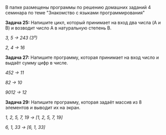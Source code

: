 В папке размещены программы по решению домашних заданий 4 семинара по теме "Знакомство с языками программирования"

**Задача 25:** Напишите цикл, который принимает на вход два числа (A и B) и возводит число A в натуральную степень B.

*3, 5 -> 243 (3⁵)*

*2, 4 -> 16*

**Задача 27:** Напишите программу, которая принимает на вход число и выдаёт сумму цифр в числе.

*452 -> 11*

*82 -> 10*

*9012 -> 12*

**Задача 29:** Напишите программу, которая задаёт массив из 8 элементов и выводит их на экран.

*1, 2, 5, 7, 19 -> [1, 2, 5, 7, 19]*

*6, 1, 33 -> [6, 1, 33]*